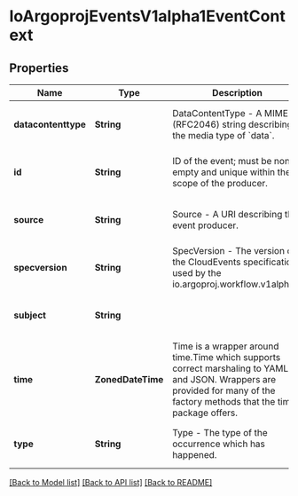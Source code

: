 # IoArgoprojEventsV1alpha1EventContext


## Properties
Name | Type | Description | Notes
------------ | ------------- | ------------- | -------------
**datacontenttype** | **String** | DataContentType - A MIME (RFC2046) string describing the media type of &#x60;data&#x60;. | [optional] [default to nothing]
**id** | **String** | ID of the event; must be non-empty and unique within the scope of the producer. | [optional] [default to nothing]
**source** | **String** | Source - A URI describing the event producer. | [optional] [default to nothing]
**specversion** | **String** | SpecVersion - The version of the CloudEvents specification used by the io.argoproj.workflow.v1alpha1. | [optional] [default to nothing]
**subject** | **String** |  | [optional] [default to nothing]
**time** | **ZonedDateTime** | Time is a wrapper around time.Time which supports correct marshaling to YAML and JSON.  Wrappers are provided for many of the factory methods that the time package offers. | [optional] [default to nothing]
**type** | **String** | Type - The type of the occurrence which has happened. | [optional] [default to nothing]


[[Back to Model list]](../README.md#models) [[Back to API list]](../README.md#api-endpoints) [[Back to README]](../README.md)


